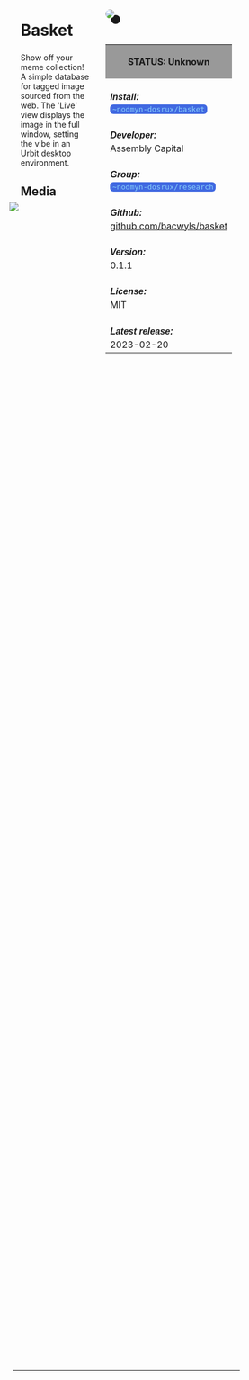 <style>
	/* %wiki restyling */
.page a{display: inline-block;color: white;border: 1px solid black;margin-right: 6px;padding: 5px;background-color:#3366cc;border-radius:7px;}#page-title{display:none;}.sidebar{margin-right:-20px;padding-top:180px;background-image: url("https://i.imgur.com/enNS7bT.png");background-repeat:no-repeat;background-position-x:53%}#global-menu{border:2px solid cadetblue;}#global-menu a{display:block;margin-bottom:6px;}h1{font-size:2em;margin-top:0em}footer{text-align:left}
	/* Tooltip */
.tooltip {position: relative;display: inline-block;border-bottom: 1px dotted black;}
.tooltip .tooltiptext {visibility: hidden;width: 120px;background-color: black;color: #fff;text-align: center;padding: 5px 0;border-radius: 6px;
position: absolute;z-index: 1;}
.tooltip:hover .tooltiptext {visibility: visible;}
.logo {margin-top:-20px;margin-bottom:30px;margin-left:0px;box-shadow: 10px 10px;border-radius:30px;}
	/* Flexbox */
* {box-sizing: border-box;} body {margin: 0;} #main {display: flex;min-height: calc(100vh - 40vh);} #main > article {flex: 1;} #main > nav, #main > aside {flex: 0 0 20vw;} #main > nav {order: -1;} header{padding: 0em;} footer, article, nav, aside {padding: 1em;}
	/* Urmanac */
.urlink{display:inline-block;padding:1px 4px 1px 4px;font-family:monospace;color:LightSkyBlue; background:RoyalBlue;border-radius:6px;} .wlink{background-color: royalblue;border-radius: 0px;padding: 2px 2px 1px 2px;border: solid 1px lightskyblue;color: wheat;} .xlink{background-color: rgba(130, 130, 130, 20%);border-radius: 0px;padding: 2px 2px 1px 2px;border: solid 1px lightskyblue;color: black;} h5{margin-bottom:-1em;font-family:sans-serif}
img {max-width:100%;} .avator {border-radius:100px;width:48px;margin-right: 15px;} .tweet-wrap {max-width:490px;background: #fff;margin: 0 auto;margin-top: 50px;border-radius:3px;padding: 20px 30px 20px 10px;border-bottom: 1px solid #e6ecf0;border-top: 1px solid #e6ecf0;}.tweet-header {display: flex;align-items:flex-start;font-size:14px;}
.tweet-header-info {font-weight:bold;} .tweet-header-info span {color:#657786;font-weight:normal;margin-left: 5px;} .tweet-header-info p {font-weight:normal;margin-top: 5px;} .tweet-img-wrap {padding-left: 60px;}
</style>
<link href="https://fonts.googleapis.com/css?family=Asap" rel="stylesheet">
<link href="https://fonts.googleapis.com/css?family=Roboto" rel="stylesheet">



<div id="main"><article>

# Basket

Show off your meme collection! A simple database for tagged image sourced from the web. The 'Live' view displays the image in the full window, setting the vibe in an Urbit desktop environment.

## Media

<img src="https://i.imgur.com/RrsYNgr.png" style="margin-left:-20px;margin-top:-10px;max-width:320px">

</article><aside>

<img src="https://i.imgur.com/G1iINcn.jpeg" class="logo">

<table style="width:100%">
  <tr><th style="background-color:#999999">

STATUS: Unknown

</th></tr>
  <tr><td>
	<h5>  Install: </h5><br><span class="urlink"> ~nodmyn-dosrux/basket </span>
  </td></tr>

  <tr><td>
	<h5>   Developer: </h5><br>Assembly Capital
  </td></tr>

  <tr><td>
	<h5>  Group: </h5><br><span class="urlink"> ~nodmyn-dosrux/research </span>
  </td></tr>

  <tr><td>
	<h5>  Github: </h5><br> <a href="https://github.com/bacwyls/basket">github.com/bacwyls/basket</a>
  </td></tr>

  <tr><td>
	<h5>  Version: </h5><br> 0.1.1
  </td></tr>

  <tr><td>
	<h5>  License: </h5><br> MIT
  </td></tr>

  <tr><td>
	<h5>  Latest release: </h5><br> 2023-02-20
  </td></tr>

</table> 

</aside></div>

---------------------------------

